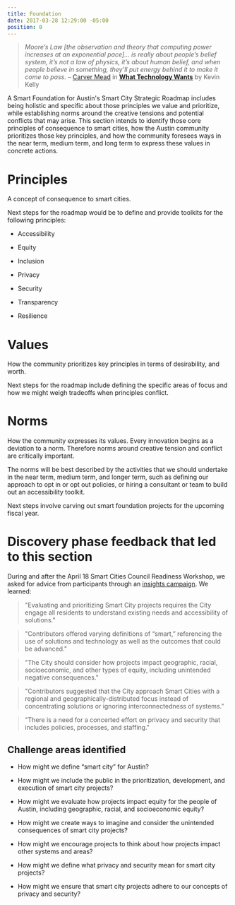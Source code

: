 ```yaml
---
title: Foundation
date: 2017-03-28 12:29:00 -05:00
position: 0
---
```


> *Moore’s Law \[the observation and theory that computing power increases at an exponential pace\]... is really about people’s belief system, it’s not a law of physics, it’s about human belief, and when people believe in something, they’ll put energy behind it to make it come to pass.*
> – [Carver Mead](https://en.wikipedia.org/wiki/Carver_Mead) in **[What Technology Wants](https://www.librarything.com/work/9897361/summary)** by Kevin Kelly

A Smart Foundation for Austin's Smart City Strategic Roadmap includes being holistic and specific about those principles we value and prioritize, while establishing norms around the creative tensions and potential conflicts that may arise. This section intends to identify those core principles of consequence to smart cities, how the Austin community prioritizes those key principles, and how the community foresees ways in the near term, medium term, and long term to express these values in concrete actions.

# Principles

A concept of consequence to smart cities.

Next steps for the roadmap would be to define and provide toolkits for the following principles:

* Accessibility

* Equity

* Inclusion

* Privacy

* Security

* Transparency

* Resilience

# Values

How the community prioritizes key principles in terms of desirability, and worth.

Next steps for the roadmap include defining the specific areas of focus and how we might weigh tradeoffs when principles conflict.

# Norms

How the community expresses its values. Every innovation begins as a deviation to a norm. Therefore norms around creative tension and conflict are critically important.

The norms will be best described by the activities that we should undertake in the near term, medium term, and longer term, such as defining our approach to opt in or opt out policies, or hiring a consultant or team to build out an accessibility toolkit.

Next steps involve carving out smart foundation projects for the upcoming fiscal year.

# Discovery phase feedback that led to this section

During and after the April 18 Smart Cities Council Readiness Workshop, we asked for advice from participants through an [insights campaign](http://insights.austintexas.gov/Austin/1001/insights). We learned:

> "Evaluating and prioritizing Smart City projects requires the City engage all residents to understand existing needs and accessibility of solutions."

> "Contributors offered varying definitions of “smart,” referencing the use of solutions and technology as well as the outcomes that could be advanced."

> "The City should consider how projects impact geographic, racial, socioeconomic, and other types of equity, including unintended negative consequences."

> "Contributors suggested that the City approach Smart Cities with a regional and geographically-distributed focus instead of concentrating solutions or ignoring interconnectedness of systems."

> "There is a need for a concerted effort on privacy and security that includes policies, processes, and staffing."

## Challenge areas identified

* How might we define “smart city” for Austin?

* How might we include the public in the prioritization, development, and execution of smart city projects?

* How might we evaluate how projects impact equity for the people of Austin, including geographic, racial, and socioeconomic equity?

* How might we create ways to imagine and consider the unintended consequences of smart city projects?

* How might we encourage projects to think about how projects impact other systems and areas?

* How might we define what privacy and security mean for smart city projects?

* How might we ensure that smart city projects adhere to our concepts of privacy and security?